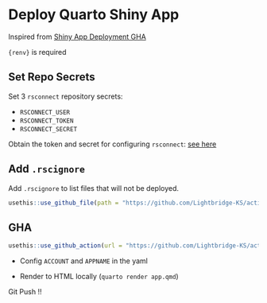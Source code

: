 # Deploy Quarto Shiny App

Inspired from [Shiny App Deployment GHA](https://github.com/r-lib/actions/tree/v2-branch/examples#shiny-app-deployment)

`{renv}` is required

## Set Repo Secrets

Set 3 `rsconnect` repository secrets:

-   `RSCONNECT_USER`
-   `RSCONNECT_TOKEN`
-   `RSCONNECT_SECRET`

Obtain the token and secret for configuring `rsconnect`: [see here](https://shiny.rstudio.com/articles/shinyapps.html)

## Add `.rscignore`

Add `.rscignore` to list files that will not be deployed.

```r
usethis::use_github_file(path = "https://github.com/Lightbridge-KS/actions/blob/main/shiny-deploy/.rscignore")
```

## GHA

```r
usethis::use_github_action(url = "https://github.com/Lightbridge-KS/actions/blob/main/quarto-shiny-deploy/quarto-shiny-deploy.yaml")
```

-   Config `ACCOUNT` and `APPNAME` in the yaml

-   Render to HTML locally (`quarto render app.qmd`)

Git Push !!






